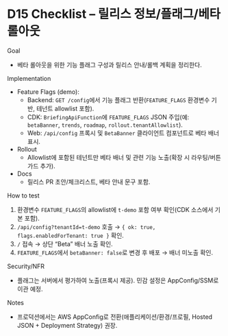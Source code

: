 # D15 Checklist – 릴리스 정보/플래그/베타 롤아웃

Goal
- 베타 롤아웃을 위한 기능 플래그 구성과 릴리스 안내/롤백 계획을 정리한다.

Implementation
- Feature Flags (demo):
  - Backend: `GET /config`에서 기능 플래그 반환(`FEATURE_FLAGS` 환경변수 기반, 테넌트 allowlist 포함).
  - CDK: `BriefingApiFunction`에 `FEATURE_FLAGS` JSON 주입(예: `betaBanner`, `trends`, `roadmap`, `rollout.tenantAllowlist`).
  - Web: `/api/config` 프록시 및 `BetaBanner` 클라이언트 컴포넌트로 베타 배너 표시.
- Rollout
  - Allowlist에 포함된 테넌트만 베타 배너 및 관련 기능 노출(확장 시 라우팅/버튼 가드 추가).
- Docs
  - 릴리스 PR 초안/체크리스트, 베타 안내 문구 포함.

How to test
1) 환경변수 `FEATURE_FLAGS`의 allowlist에 `t-demo` 포함 여부 확인(CDK 소스에서 기본 포함).
2) `/api/config?tenantId=t-demo` 호출 → `{ ok: true, flags.enabledForTenant: true }` 확인.
3) `/` 접속 → 상단 “Beta” 배너 노출 확인.
4) `FEATURE_FLAGS`에서 `betaBanner: false`로 변경 후 배포 → 배너 미노출 확인.

Security/NFR
- 플래그는 서버에서 평가하여 노출(프록시 제공). 민감 설정은 AppConfig/SSM로 이관 예정.

Notes
- 프로덕션에서는 AWS AppConfig로 전환(애플리케이션/환경/프로필, Hosted JSON + Deployment Strategy) 권장.


